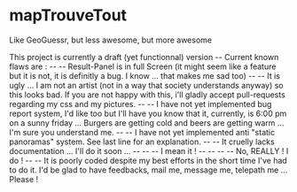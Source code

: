 mapTrouveTout
=============

Like GeoGuessr, but less awesome, but more awesome


This project is currently a draft (yet functionnal) version
-- Current known flaws are :
-- -- Result-Panel is in full Screen (it might seem like a feature but it is not, it is definitly a bug. I know ... that makes me sad too)
-- -- It is ugly ... I am not an artist (not in a way that society understands anyway) so this looks bad. If you are not happy with this, i'll gladly accept pull-requests regarding my css and my pictures.
-- -- I have not yet implemented bug report system, I'd like too but I'll have you know that it, currently, is 6:00 pm on a sunny friday ... Burgers are getting cold and beers are getting warm ... I'm sure you understand me.
-- -- I have not yet implemented anti "static panoramas" system. See last line for an explanation.
-- -- It cruelly lacks documentation ... I'll do it soon ...
-- -- -- I mean it !
-- -- -- -- No, REALLY ! I do !
-- -- It is poorly coded despite my best efforts in the short time I've had to do it. I'd be glad to have feedbacks, mail me, message me, telepath me ... Please !
